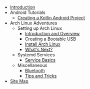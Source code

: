 * [Introduction](./content/introduction.md)
* Android Tutorials
    * [Creating a Kotlin Android Project](./content/android-tutorials/tutorial.add-kotlin-to-android.md)
* Arch Linux Adventures
    * Setting up Arch Linux
        * [Introduction and Overview](./content/archlinux-adventures/1-setting-up-arch-linux/1-introduction-and-overview.md)
        * [Creating a Bootable USB](./content/archlinux-adventures/1-setting-up-arch-linux/2-creating-bootable-usb.md)
        * [Install Arch Linux](./content/archlinux-adventures/1-setting-up-arch-linux/3-install.md)
        * [What's Next?](./content/archlinux-adventures/1-setting-up-arch-linux/4-whats-next.md)
    * Systemd Services
        * [Service Basics](./content/archlinux-adventures/2-systemd-services/1-startup-service.md)
    * Miscellaneous
        * [Bluetooth](./content/archlinux-adventures/3-miscellaneous/bluetooth.md)
        * [Tips and Tricks](./content/archlinux-adventures/3-miscellaneous/tips-and-tricks.md)
* [Site Map](./index.md)
